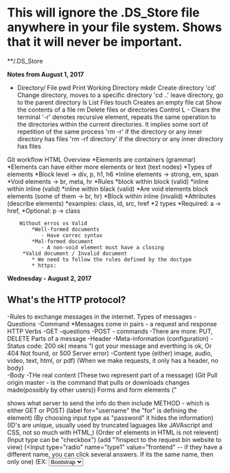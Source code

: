 # This will ignore the .DS_Store file anywhere in your file system. Shows that it will never be important.
**/.DS_Store

**Notes from August 1, 2017**

* Directory/ File
    pwd     Print Working Directory
    mkdir   Create directory
    'cd'    Change directory, moves to a specific directory
    'cd ..' leave directory, go to the parent directory
    ls      List Files
    touch   Creates an empty file
    cat     Show the contents of a file
    rm      Delete files or directories
    Control L - Clears the terminal
    '-r'    denotes recursive element,
            repeats the same operation to the directories within the current directories.
            It implies some sort of repetition of the same process
    'rm -r' if the directory or any inner directory has files
    'rm -rf directory' if the directory or any inner directory has files

Git workflow
HTML Overview
    *Elements are containers (grammar)
        *Elements can have either more elements or text (text nodes)
        *Types of elements
            *Block level -> div, p, h1, h6
            *Inline elements -> strong, em, span
            *Void elements -> br, meta, hr
        *Rules
            *block within block (valid)
            *inline within inline (valid)
            *inline within black (valid)
            *Are void elements block elements (some of them -> br, hr) 
            *Block within inline (invalid)
        *Attributes (describe elements)
            *examples: class, id, src, href
            *2 types
                *Required: a -> href, 
                *Optional: p -> class
              
              
        Without erros vs Valid
            *Well-formed documents
               - Have correc syntax
            *Mal-formed document
               - A non-void element must have a closing
         *Valid document / Invalid document
            * We need to follow the rules defined by the doctype
            * https:
            
**Wednesday - August 2, 2017**
## What's the HTTP protocol?
   -Rules to exchange messages in the internet.
    Types of messages
        -Questions
        -Command
    *Messages come in pairs - a request and response
    HTTP Verbs
        -GET -questions
        -POST - commands
        -There are more: PUT, DELETE
    Parts of a message
        -Header
            -Meta-information (configuration)
                -Status code: 200 ok( means "I got your message and everthing is ok,
                Or 404 Not found, or 500 Server error)
                -Content type (either) image, audio, video, text, html, or pdf)
    (When we make requests, it only has a header, no body)  
   -Body
         -THe real content
        (These two represent part of a message)
        (Git Pull origin master - is the command that pulls or downloads changes made(possibly by other users))
    Forms and form elements
    ("<form action> shows what server to send the info do
    then include METHOD - which is either GET or POST)
    (label for="username" the "for" is defining the element)
    <!-- All form elements need a name or they will be ignored by the server -->
   (By choosing input type as "password" it hides the information)
   (ID's are unique, usually used by truncated laguages like JAVAscript and CSS, not so much with HTML,)
   (Order of elements in HTML is not relevent)
   (Input type can be "checkbox")
   (add "?inspect to the request bin website to view)
   (<Input type="radio" name="type1" value="frontend"
   -- if they have a different name, you can click several answers.  If its the same name, then only one)
   (EX: <select name="framework" id="framework -- if you include 'multiple' right here, it allows several.">
        <option value="bootstrap">Bootstrap</option>)
        *Don't forget that "Select" is a dropdown box.
        "Disabled" and "readonly" are an attributes put in the input element"
        Disabled makes the box grayed out.
        Readonly makes certain text always there. Doesn't allow you to type in.
    Inspecting form values in RequestBin
    -https://requestb

GIT WORKFLOW    
    'git status
    git add filename
        "git add ." This adds everything in the current directory but deleted files
        "git add -A" This adds everything including ignored files.
        "git commit --amend -m" (basically rewrites the last commit)
   
       
     git log to see your new commit
     git push origin master
     man git - manual git
            
   Notes on CSS August 2, 2017 - Afternoon
   
 Inline styling is discouraged. ie: <h1 style="color: blue; font: 12px">
 Better is: <style>
                .fancy-header {
                    color: blue;
                    text-decoration: underline;
                    }
            </style>
            </head>
            <body>
                <h1 class="fancy-header">I've got style</h1>
            
            
 HOW TO DO CSS:
 
    <link rel="stylesheet" href="forms.css">
   Link always goes in the <head></head> section.
   To create notes in CSS, use /**/.  /* make your notes like this.*/
   In CSS, class selectors have priority over basic selector.  
   Basic Selector
   ex:
    selector{
        property1; value;
        property2; value;
        }
        
   Multiple Selectors:
    ex: if you want several headings to be the same
    ex: h1, h2 {
               color: red:
               }
    
   Combining Classes
   Target a group of elements and items with a specific id.
    EX:
    .fancy-header
    
    .extra-large
    
  Use a <class ID> to make something really specific.
  ex: in css write: #name {
                        color: green;
                        }
       * This makes sure that only the name is green regardless of where it it placed or if it's in a header.    
    Ids are more specific than classes in CSS
    
  Direct- Child
  If they are both in the same div, there is a direct child and they will be affected, 
  --UNLESS it is written like this= #personal>h2 {
                                        color:yellow;
                                        }
                                        
     #top:hover{
        text-decoration:none;
        
        Changes the state of the mouse hoving over a link or other item.
        
 **August 3, 2017**
 
 ID selectors take priority over element selectors.  Class selectors are in the middle.
 
 Pseudo-classes
 Activates when you do a certain action.  Becomes interactive with user interaction.
 These are:
 Link
 Visited
 Hover
 Active
 
 These are typically used with anchors.
 
 Properties:
 Colors
 Text
 Font
 Backgrounds
 Lists
 Tables
 
 This would look something like:
 
 a:visited {
    color: purple;
    }
    
    Or 
    
 a:hover {
    background-color: gray
        }
     
     
 
 To remove bullets in CSS:
    ul{
       list-style-type:none;
       }
 body {
    background-color: #E6ECF0
    
 a {
    color:
    }
 
 **"Class" and "panel" are comment names for columns in html"
 
 When you see repetition, remove it.
 
 use a comma if using the same rule.
 
 Go to www.w3schools.com --> to find code for "rounded corners" or other css data.
 
 www.caiuse.com --> Come to this site to verify that you can use code from w3schools.
 
 To make a cute "twitter-like" button:
 
 button {
    font-weight: bold;
    border-radius: 15px;
    border: 1px solid #3B94D9;
    
  ( to make classes to distinguish the different types of buttons:)
  
  .highlight {
    background-color: #B94D9;
    color: 3fff;
    }
   .regular {
        background-color: #fff;
        color: #3B94D9
            }
   Then in html file, change it from <button> to <button class="highlight"> or <button class="regular">
   
   To change input, as in "search twitter," do the following:
   
   input {
    border-radius: 15 px;
    border:
    background-color:
    background-image: url ("http://via.placeholder.com/10x10);
    background-repeat: no-repeat;
    background-position: right
  
  To change navigation links:
  Make a class:
  .nav-item {
            font-weight:
            color:
            text-decoration:
      
  To make a background image:
  .hero {
    /*relative path*/
  background-image: url("../imgs/background.jpeg")      
            
            
            Then change in html <a href="#"> to <a href="#" class="nav-item"
            
  To make a circle, make the border radius larger, Luis used 100px to make a circle.
  
  One more service for images is placeholder.com
  Monospace fonts are typically used in terminals.
  Glyph - is how the letter or font will look in the computer.
  
  *Using google fonts*
    Select a font
    
 In the META section, put link to the font before the stylesheet.
  
 In css, to make a selector that uses all anchor elements, use "a".
 
 #container h1.fancy-header {
 }
 This is an example of order placement.
 
 Command + I = Opens the counsole
 
 To Make a background image in css:
 .body {
 background-image:url ("../imgs/background.jpeg")
 }
 
 If background image won't or can't load, then the background color will show.
 
 
 THis is an example of a pseudo-file:
 a:active {
    color: red;
 }
 
 
   ** fyi, ID's should not be numbers.**
   
 **August 3, 2017 - Notes on Box Model:
 
 How to creat boxes:
 In body (of HTML):
 
 <div id="box1" class="boxes"></div>
 
 Boxes need a value to exist. This means it will not show much unless it has a value and a border.
 You can style in the html style section located in the <head></head>, but it is better to put in the css. 
 
 
 in <style>
    .boxes {
        width: 200px
        height:
        background-color:
        padding:
        border:
        margin
    
    #box1{
        margin-bottom: 5px;
        
  use the following to select images within boxes or div(s).
  
  .boxes>img {
    position: absolute;
    bottom: 60px;
    }
    
    Make sure that position is indicated within classes.  If it is relative to something
    else, make sure its listed as relative.
       
 __________________________________________________________________________
 
 Friday August 4, 2017
 
 1. A quick note on box sizing
    border-box vs content box
    
    "CSS 3 box model" 
 On some style sheets, box-sizing: border-box; 
 may be used but does not change the height/ width.  
    
 In the content box option, the padding affects the overall size.  
 
 
 
 2. positioning
 Can be very complicated.  Only use one type, since it can get very confusing.
 
 
   *floats - Has ability to break free and layer on top.  Also similar to Tetris.  
   Each element can be positioned individually.  
   
  ** If you add a float to a "block-element" then it doesn't technically act like a block element. 
  Usually apply "clear:" to last one.
  Floating can be very confusing, and frameworks are becoming more popular.
   **Luis recommends using a red border at first to distinguish positioning. 
    relative - Using relative positioning is alot easier.  you can use right: left: top: and bottom: followed by a
    number to show where a certain object goes. Negative numbers may also be used. 
   
   
   absolute positioning - if you want to use absolute positioning, 
   
   use something similar to the following:
   position: absolute;
   left: 10px;
   top: 0px;
   
 Distinguish whether box or shape or item is RELATIVE or ABSOLUTE!
 This can be done in the formatting section of the css page that you wrote the other 
 basics such as height and width.   
 
 With relative positioning, it may overlap images and it can appear to be lost. :(
   
 (if you use -)
 
 
 fixed positioning
 -Tries to apply relating to the browsing window.
 -Doesn't matter who the parent is.
 
 
 Instead of choosing "bottom: 60px," you can use "top:-40" or something similar using
 a negative number.
 
 ##CSS Notes
 
 The unit of work in CSS is a rule.
    -It has one or several selectors.
    - Can have one or more declarations that affect properties and values.
 *selector, properties, 
 'selector {property: value;}'
 
 Types of selectors
    *elements, classes, ids, pseudo-selector
    *Combinations 
    
 There are 3 ways to include CSS in a page:
    1. Inline: Using the style attribute.
    2. Embedded. using the "style element"
    3. External. using the 'link' element pointing to an external '.css'file.
 
 Types of positioning:
    -static is the default positiioning
    -absolute and relative- mostly for images
    - fixed - usually for main navigation bars
    -float is mostly used to create columns.
 There are 3 main font families:
 
 Serif, Sans serif, and monospace
 
 How to use Google fonts
    1. Select a font.
    2. 

Fundamental blocks of websites include:
header, footer, main, block.

So the first step is to
1. analyze duplication
2. Find all variations

There are several approaches to CSS

OOCSS (nicole SUllivan)
   Separate container and content.
   Main thing is to separate elements from container.
SMACSS (Jonathan Snook)
    Base (Reset)
    Layout (Positioning) like columns
    Module (lke in OOCSS)
    State - like disabled elements
    THeme - the only part that is optional
    
    (Involves separating modules)
    
    
BEM (Yandex)

   Block - Entity - Meaningful on its own (module in OOCSS). 
            Header, menu, input
   Element
     - Part of a block semantically tied to its parent.  Menu-item, checkbox-caption, header-title
        
  Modifier
  Represents a change in appearance or behavior (state in SMACSS). 
  disabled, highlighted, checked,  and fixed)
             
  IE. you can include "Base-type" rule to change the body and "Menu or nav-menu" to 
  change the menu.
  (Union of the two other) 
  
  In this, go to HTML and you can select Class as something similar to "button button-regular"
  Or "button button-highlighted" to should that there is a regular button class and a special one.
  Between "button" and "button-highlighter"  it will accept the last stated one 
    
   
   
   1. Base or reset rules
   2. modules rules (as they are usually positioned in the page.
        1. Blocks
        2. elements 
        3. states
   3. Layout (column or grid system)
   
_______________________________________________________________

To create margins, you can set width: to 960px and set margin to 0 auto, and this centers
the text.  THis only works for the body.  

Fixed layouts do not change when the window is minimized.
   
 If you change it to "fluid" then it moves smaller when the window is reduced.
 If you put width to :80%
 and other columns to :20% it changes and comes fluid. 
 
 You can use "media screen" for different screen sizes.
 
 /*Ex : for screen sizes 500px and up*/
 @media screen and (min-width:500px) {
    selector {
    property: value;
    }
   }
   
   Min and Max are 

screen sizes between 960 px and 1200px
@media screen and (min-width:960 and max width: 1200px)

Media queries can have a bunch of rules

Viewport
in <head></head>
write meta name="viewport" content="width=device-width, initial scale=1" 
print.css can be used to print the code.


Put "repository"

**August 8, 2017**

1. Complete Media queries exercise
2. Review of the solution
3. How to create a simple grid system

media Queries Exercise

note: there are not many containers, so it may work a little differently.

First, add viewport to <meta> tag, and link to css.

(commit) (prepare the HTML page for styling)

In css,

Wireframe is an idea that comes before formatting, focuses on a general layout 
(without colors, sizes, etc).

Lately most developers and designers focus on mobile design first.

Since there are only 2 screen sizes asked for, there should only be one (1) media 
query,

/* Reset Styles*/

html, (if you want to use the full size of the page, start with "html")
html, body {
    margin: 0 (This is very important if you are trying to make things align)
    height: 100%
    width: 100%
    box-sizing: border-box;
    }

body {
    display: block;
    padding: 5px;
    
h1 {
    
.alert-info {
    background-color: lightblue;
    border: 2px solid lightgrey;
    color: #000; ---> Wont work!
    text-decoration: none; ----> won't work!! 
    }
    
.alert-info > a { 
    color: #000;
    text-decoration: 1em;
    text-align: center; ---> "text-align wont work with block elements, only inline!!"
   
   }
   
   .nav-links {
   padding: left
 .nav-links li {
    
   background-color: lightgray;
   padding: 1em;
   text-align: center;
   list-style-type: none
   margin-bottom:
   
   .header-img>img {
   width: 100%;
   
   
   .subsection: {
    font-style: italic}
   
   
   ** TO HIDE SOMETHING:
   use 
   hide on mobile: {
   display: none 

   }
   
   ** TO MAKE LIST IN A ROW**
   
   li { 
   display: inline-block;
   }
   
   To make a COLUMN, USE :
   float: (try to float to the left always)
   and 
   width:
   
   This can be used with text as well.
   
   A column that takes up 1/3 on the right, would be written as:
   
   .main {
    float: left;
    width: 67%
    }
   
   
 
 **August 8, 2017 Notes continued**
 
 Grids
 A generalization to create layouts based on columns.
 
 - They are generally 12 columns.
 - We have several general concepts.
 
    Container- will define the maximum width of the blocks in the page. (Example
    was photo of giant cat.)
    Can use something like the following in css:
    
    .container {
    width: 90%
    max-width: 1200px;
    margin: 0 auto;
    }
    
    **in html you can add a <div class of "column-one-third" before the <p> paragraph starts.
    
    .column-one-third {
        float: left;
        width: 33%
        }
        
    .row {
        width: 100%
        overflow: auto;
        }
        
        
        
    
    Row -   It's a container for columns. (Similar to Twitter example)
    Columns - Are usually elements floating with a specific width based on percents. 
    (We should at this moment be most familiar with this one.)
    
 In HTMl, if you have several divs that you intend to be a column together, you
 can create 
 
 
 The ".row after" works on more browsers that the .row at fixing the rows of different
 columns to be aligned.  (Without it the rows can appear to start at different heights.)
 .row after {
    content: "";
    display: table;
    clear: both:
    
 Wed developer tool bar
 
 @media-screen and (min-width: 360px) {
  /*the is going to be applied to small screens and bigger*/
  float: left;
  width: 100%
  
  
  Most framers use 5 types:
  xs
  x
  m
  l
  xl
  
  <div class="column-one-third column-three-thirds-medium">
  
  .offset-one-third {
    margin-left: 33%;
    }
    "offset affects empty columns"
   
   
   **August 9, 2017**
   
   Review of grid system exercise
   
   Use div.container as a class since it is gray.  
   
   You can use div.row*5 to quickly create 5 rows.
   
   <div class="row>
    <div class="column">1/2</div>
    
    if you are in html and you want to go to your link, you can hit: COMMAND + B (while the link is highlighted
    
    padding can affect size.
    
    first thing you do when you have a grid system, is put it in a container.
   
   
   How to use bootstrap:
   
   Is a css framework.  
   There are several ways to set up.
   Easiest way is CDN
   
   Copy the first link tag and add it to the head of your document
   copy the only scrip tag and add it before the end of your body element
   
 **August 10, 2017**
 Navbar of Bootstrap is usually the biggest section of code.
 Usually the main class will tell you padding and second will tell you the colors.
 example: <navclass="navbar navbar-default" the first nav bar deals with padding and the second deals with colors.
 Since div class is "container-fluid" you would use percentage.
 
 Don't remove "navbar-header" because that is what makes it responsive.
 Don't change first three things. 
 You can start changing after "collapse navbar-collapse"
 
 There is "navbar-left" and "navbar-right."
 
 In bootstrap, hero class is called "jumbotron."  
  ie.  
  in html:
  
  .hero-pizza {
  background-image: url("http....com");
  
  .hero-pizza-title {
    text-aline: ...
    background-color:...
    padding: ...;
    opacity: (makes the background transparent.)
  }
  
  Use "em" instead of pixels to size things when you want it to move.  
  
  You can use (in CSS)
  
  background-size: cover;
  
  to make the full image to fit within the page.
  
  When you look at panels, the first panel affects size and padding, and the panel-default, changes the colors. 
 
 
 Make a live template
 <div class=panel panel info
 
 <div class= panel-heading></div?
 
   <div class="panel-body"
   
   **To do a grid in bootstrap**
   
   but in <div class="col-xs-6">
   
   'col-xs-3' means three columns for extra small devices and bigger (or all devices)
   
   or you can put <div class='col-xs-12 col-md-4'>
   
   Means that 